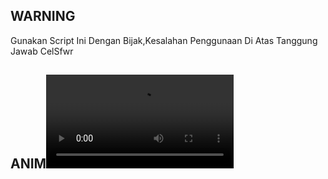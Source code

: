 ## WARNING
Gunakan Script Ini Dengan Bijak,Kesalahan Penggunaan Di Atas Tanggung Jawab CelSfwr
## ANIM![Nama GIF](https://telegra.ph/file/69f2fde4ab82096dff7e2.mp4)
